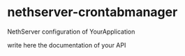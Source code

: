 # nethserver-crontabmanager

NethServer configuration of YourApplication

write here the documentation of your API



